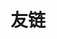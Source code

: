 ---
layout: Links
title: 友链
links:
  - title: 博客
    items:
      - sitename: Renovamen
        url: https://zxh.io
        img: https://vuepress-theme-gungnir.vercel.app/img/links/me.png
        desc: Gungnir主题作者博客
      - sitename: Shelter
        url: https://pikasama_admin.gitee.io
        img: https://cdn.jsdelivr.net/gh/Zolyn/StaticFiles@2021.5.1-release.0/hexo/images/avatar2.png
        desc: 我的故居（暂时废弃）
---